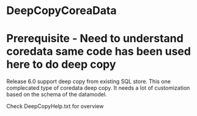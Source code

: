 # DeepCopyCoreaData
# Prerequisite - Need to understand coredata same code has been used here to do deep copy


Release 6.0 support deep copy from existing SQL store. This one complecated type of coredata deep copy. It needs a lot of customization based on the schema of the datamodel.

Check DeepCopyHelp.txt for overview



